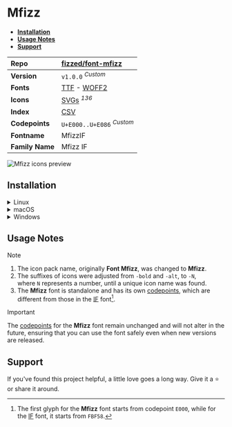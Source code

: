 # Mfizz

- [**Installation**](#installation)
- [**Usage Notes**](#usage-notes)
- [**Support**](#support)

| Repo            | [fizzed/font-mfizz](https://github.com/fizzed/font-mfizz)                                                                                                                 |
| :-------------- | :------------------------------------------------------------------------------------------------------------------------------------------------------------------------ |
| **Version**     | `v1.0.0` <sup>_Custom_</sup>                                                                                                                                              |
| **Fonts**       | [TTF](https://raw.githubusercontent.com/iconicFonts/if/main/fonts/TTF/Mfizz.ttf) - [WOFF2](https://raw.githubusercontent.com/iconicFonts/if/main/fonts/WOFF2/Mfizz.woff2) |
| **Icons**       | [SVGs](https://github.com/iconicFonts/if/tree/main/packs/Mfizz/svgs) <sup>_136_</sup>                                                                                     |
| **Index**       | [CSV](https://github.com/iconicFonts/if/blob/main/indices/Mfizz.csv)                                                                                                      |
| **Codepoints**  | `U+E000..U+E086` <sup>_Custom_</sup>                                                                                                                                      |
| **Fontname**    | MfizzIF                                                                                                                                                                   |
| **Family Name** | Mfizz IF                                                                                                                                                                  |

<picture>
  <source media="(prefers-color-scheme: dark)" srcset="https://raw.githubusercontent.com/iconicFonts/if/main/imgs/Mfizz_dark.png">
  <img alt="Mfizz icons preview" src="https://raw.githubusercontent.com/iconicFonts/if/main/imgs/Mfizz_light.png">
</picture>

## Installation

<details>

<summary>Linux</summary>

```sh
curl -o ~/.local/share/fonts/Mfizz.ttf https://raw.githubusercontent.com/iconicFonts/if/main/fonts/TTF/Mfizz.ttf
```

Refresh font cache:

```sh
fc-cache -f ~/.local/share/fonts
```

</details>

<details>

<summary>macOS</summary>

```sh
curl -o ~/Library/Fonts/Mfizz.ttf https://raw.githubusercontent.com/iconicFonts/if/main/fonts/TTF/Mfizz.ttf
```

</details>

<details>

<summary>Windows</summary>

```sh
curl -o C:\Windows\Fonts\Mfizz.ttf https://raw.githubusercontent.com/iconicFonts/if/main/fonts/TTF/Mfizz.ttf
```

</details>

## Usage Notes

> [!NOTE]
>
> 1. The icon pack name, originally **Font Mfizz**, was changed to **Mfizz**.
> 2. The suffixes of icons were adjusted from `-bold` and `-alt`, to `-N`, where `N` represents a number, until a unique icon name was found.
> 3. The **Mfizz** font is standalone and has its own [codepoints](https://github.com/iconicFonts/if/blob/main/indices/Mfizz.csv), which are different from those in the [IF](https://github.com/iconicFonts/if/blob/main/indices/if.csv) font[^1].

> [!IMPORTANT]
> The [codepoints](https://github.com/iconicFonts/if/blob/main/indices/Mfizz.csv) for the **Mfizz** font remain unchanged and will not alter in the future, ensuring that you can use the font safely even when new versions are released.

## Support

If you've found this project helpful, a little love goes a long way. Give it a :star: or share it around.

[^1]: The first glyph for the **Mfizz** font starts from codepoint `E000`, while for the [IF](https://github.com/iconicFonts/if/blob/main/indices/if.csv) font, it starts from `FBF58`.
